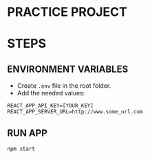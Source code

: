# PRACTICE PROJECT 

# STEPS

## ENVIRONMENT VARIABLES

* Create `.env` file in the root folder.
* Add the needed values: 

``` 
REACT_APP_API_KEY=[YOUR_KEY]
REACT_APP_SERVER_URL=http://www.some_url.com

```

## RUN APP

```
npm start
```